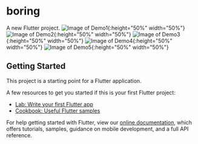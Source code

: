# boring

A new Flutter project.
![Image of Demo1](assets/images/demo1.png){:height="50%" width="50%"}
![Image of Demo2](assets/images/demo2.png){:height="50%" width="50%"}
![Image of Demo3](assets/images/demo3.png){:height="50%" width="50%"}
![Image of Demo4](assets/images/demo4.png){:height="50%" width="50%"}
![Image of Demo5](assets/images/demo5.png){:height="50%" width="50%"}

## Getting Started

This project is a starting point for a Flutter application.

A few resources to get you started if this is your first Flutter project:

- [Lab: Write your first Flutter app](https://flutter.dev/docs/get-started/codelab)
- [Cookbook: Useful Flutter samples](https://flutter.dev/docs/cookbook)

For help getting started with Flutter, view our
[online documentation](https://flutter.dev/docs), which offers tutorials,
samples, guidance on mobile development, and a full API reference.
